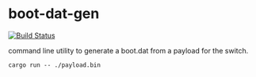 # boot-dat-gen

[![Build Status](https://app.travis-ci.com/marcograss/boot-dat-gen.svg?branch=main)](https://app.travis-ci.com/marcograss/boot-dat-gen)

command line utility to generate a boot.dat from a payload for the switch.

`cargo run -- ./payload.bin`

